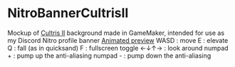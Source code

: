 # NitroBannerCultrisII
Mockup of [Cultris II](https://gewaltig.net) background made in GameMaker, intended for use as my Discord Nitro profile banner
[Animated preview](https://i.imgur.com/ISV4Srd.gif)
WASD : move
E : elevate
Q : fall (as in quicksand)
F : fullscreen toggle
←↓↑→ : look around
numpad + : pump up the anti-aliasing
numpad - : pump down the anti-aliasing
